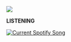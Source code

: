 ![](https://komarev.com/ghpvc/?username=moodgaga&color=lightgrey&style=for-the-badge)

<b>LISTENING</b>

<a href="https://github.com/tthn0/Spotify-Readme">
  <img src="https://spotifinder-dpd0q3pyx-moodgaga.vercel.app/api?spin=true&theme=dark&scan=true" alt="Current Spotify Song">
</a>

